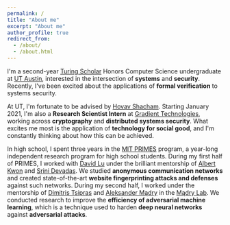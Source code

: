 ```yaml
---
permalink: /
title: "About me"
excerpt: "About me"
author_profile: true
redirect_from: 
  - /about/
  - /about.html
---
```


I'm a second-year [Turing Scholar](https://www.cs.utexas.edu/turing-scholars)
Honors Computer Science undergraduate 
at [UT Austin](https://www.utexas.edu/),
interested in the intersection of **systems** and **security**.
Recently, I've been excited about the applications of **formal
verification** to systems security.

At UT, I'm fortunate to be advised by [Hovav Shacham](https://www.cs.utexas.edu/~hovav/).
Starting January 2021, I'm also a **Research Scientist Intern** at
[Gradient Technologies](https://www.gradient.tech),
working across **cryptography** and **distributed systems security**.
What excites me most is the application of **technology for social good**,
and I'm constantly thinking about how this can be achieved.

In high school, I spent three years in the 
[MIT PRIMES](http://math.mit.edu/research/highschool/primes/index.php) program,
a year-long independent research program for high school students.
During my first half of PRIMES, I worked with [David Lu](https://scholar.google.com/citations?user=SIIZ_bAAAAAJ&hl=en)
under the brilliant mentorship of [Albert Kwon](https://albertkwon.com/) and [Srini Devadas](https://people.csail.mit.edu/devadas/).
We studied **anonymous communication networks** and created state-of-the-art 
**website fingerprinting attacks and defenses** against such networks.
During my second half,
I worked under the mentorship of [Dimitris Tsipras](http://people.csail.mit.edu/tsipras/)
and [Aleksander Mądry](https://people.csail.mit.edu/madry/)
in the [Mądry Lab](http://people.csail.mit.edu/madry/lab).
We conducted research to improve the **efficiency of adversarial machine learning**, which is
a technique used to harden **deep neural networks** against **adversarial attacks**.
